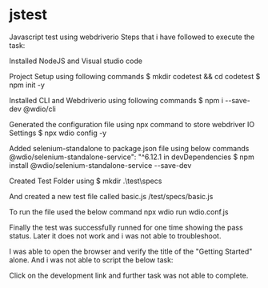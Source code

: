 # jstest
Javascript test using webdriverio
Steps that i have followed to execute the task:

Installed NodeJS and Visual studio code

Project Setup using following commands
$ mkdir codetest && cd codetest
$ npm init -y

Installed CLI and Webdriverio using following commands
$ npm i --save-dev @wdio/cli

Generated the configuration file using npx command to store webdriver IO Settings
$ npx wdio config -y

Added selenium-standalone to package.json file using below commands
@wdio/selenium-standalone-service": "^6.12.1 in devDependencies
$ npm install @wdio/selenium-standalone-service --save-dev

Created Test Folder using 
$ mkdir .\test\specs

And created a new test file called basic.js
/test/specs/basic.js

To run the file used the below command
npx wdio run wdio.conf.js

Finally the test was successfully runned for one time showing the pass status.
Later it does not work and i was not able to troubleshoot.

I was able to open the browser and verify the title of the "Getting Started" alone.
And i was not able to script the below task:

Click on the development link and further task was not able to complete.
